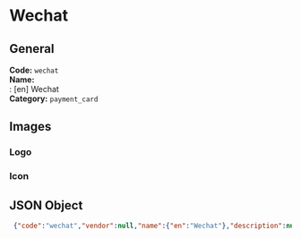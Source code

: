 # Wechat 
## General 
**Code:** `wechat`  
**Name:**  
:	[en] Wechat  
**Category:** `payment_card`  
## Images 
### Logo 
### Icon 
## JSON Object 
```json
 {"code":"wechat","vendor":null,"name":{"en":"Wechat"},"description":null,"countries":null,"category":"payment_card"}```  
